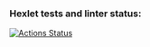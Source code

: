 ### Hexlet tests and linter status:
[![Actions Status](https://github.com/davydovks/php-project-57/actions/workflows/hexlet-check.yml/badge.svg)](https://github.com/davydovks/php-project-57/actions)